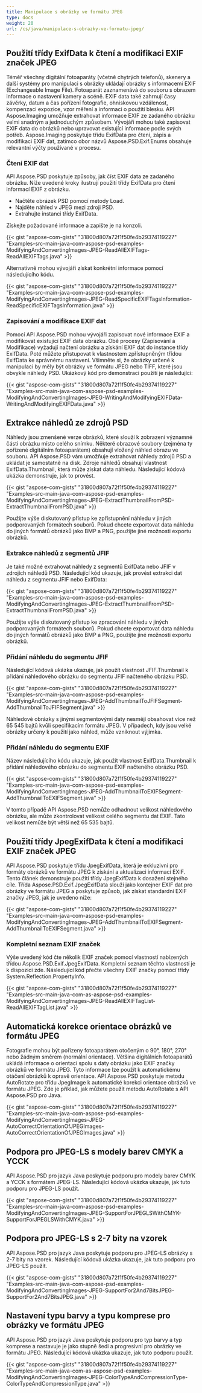 ```yaml
---
title: Manipulace s obrázky ve formátu JPEG
type: docs
weight: 20
url: /cs/java/manipulace-s-obrazky-ve-formatu-jpeg/
---
```


## **Použití třídy ExifData k čtení a modifikaci EXIF značek JPEG**

Téměř všechny digitální fotoaparáty (včetně chytrých telefonů), skenery a další systémy pro manipulaci s obrázky ukládají obrázky s informacemi EXIF (Exchangeable Image File). Fotoaparát zaznamenává do souboru s obrazem informace o nastavení kamery a scéně. EXIF data také zahrnují časy závěrky, datum a čas pořízení fotografie, ohniskovou vzdálenost, kompenzaci expozice, vzor měření a informaci o použití blesku. API Aspose.Imaging umožňuje extrahovat informace EXIF ze zadaného obrázku velmi snadným a jednoduchým způsobem. Vývojáři mohou také zapisovat EXIF data do obrázků nebo upravovat existující informace podle svých potřeb. Aspose.Imaging poskytuje třídu ExifData pro čtení, zápis a modifikaci EXIF dat, zatímco obor názvů Aspose.PSD.Exif.Enums obsahuje relevantní výčty používané v procesu.
### **Čtení EXIF dat**
API Aspose.PSD poskytuje způsoby, jak číst EXIF data ze zadaného obrázku. Níže uvedené kroky ilustrují použití třídy ExifData pro čtení informací EXIF z obrázku.

- Načtěte obrázek PSD pomocí metody Load.
- Najděte náhled v JPEG mezi zdroji PSD.
- Extrahujte instanci třídy ExifData.

Získejte požadované informace a zapište je na konzoli.



{{< gist "aspose-com-gists" "31800d807a72f1f50fe4b29374119227" "Examples-src-main-java-com-aspose-psd-examples-ModifyingAndConvertingImages-JPEG-ReadAllEXIFTags-ReadAllEXIFTags.java" >}}



Alternativně mohou vývojáři získat konkrétní informace pomocí následujícího kódu.



{{< gist "aspose-com-gists" "31800d807a72f1f50fe4b29374119227" "Examples-src-main-java-com-aspose-psd-examples-ModifyingAndConvertingImages-JPEG-ReadSpecificEXIFTagsInformation-ReadSpecificEXIFTagsInformation.java" >}}
### **Zapisování a modifikace EXIF dat**
Pomocí API Aspose.PSD mohou vývojáři zapisovat nové informace EXIF a modifikovat existující EXIF data obrázku. Obě procesy (Zapisování a Modifikace) vyžadují načtení obrázku a získání EXIF dat do instance třídy ExifData. Poté můžete přistupovat k vlastnostem zpřístupněným třídou ExifData ke správnému nastavení. Všimněte si, že obrázky určené k manipulaci by měly být obrázky ve formátu JPEG nebo TIFF, které jsou obvykle náhledy PSD. Ukázkový kód pro demonstraci použití je následující:



{{< gist "aspose-com-gists" "31800d807a72f1f50fe4b29374119227" "Examples-src-main-java-com-aspose-psd-examples-ModifyingAndConvertingImages-JPEG-WritingAndModifyingEXIFData-WritingAndModifyingEXIFData.java" >}}
## **Extrakce náhledů ze zdrojů PSD**
Náhledy jsou zmenšené verze obrázků, které slouží k zobrazení významné části obrázku místo celého snímku. Některé obrazové soubory (zejména ty pořízené digitálním fotoaparátem) obsahují vložený náhled obrazu ve souboru. API Aspose.PSD vám umožňuje extrahovat náhledy zdrojů PSD a ukládat je samostatně na disk. Zdroje náhledů obsahují vlastnost ExifData.Thumbnail, která může získat data náhledu. Následující kódová ukázka demonstruje, jak to provést.



{{< gist "aspose-com-gists" "31800d807a72f1f50fe4b29374119227" "Examples-src-main-java-com-aspose-psd-examples-ModifyingAndConvertingImages-JPEG-ExtractThumbnailFromPSD-ExtractThumbnailFromPSD.java" >}}



Použijte výše diskutovaný přístup ke zpřístupnění náhledu v jiných podporovaných formátech souborů. Pokud chcete exportovat data náhledu do jiných formátů obrázků jako BMP a PNG, použijte jiné možnosti exportu obrázků.
### **Extrakce náhledů z segmentů JFIF**
Je také možné extrahovat náhledy z segmentů ExifData nebo JFIF v zdrojích náhledů PSD. Následující kód ukazuje, jak provést extrakci dat náhledu z segmentu JFIF nebo ExifData:



{{< gist "aspose-com-gists" "31800d807a72f1f50fe4b29374119227" "Examples-src-main-java-com-aspose-psd-examples-ModifyingAndConvertingImages-JPEG-ExtractThumbnailFromPSD-ExtractThumbnailFromPSD.java" >}}



Použijte výše diskutovaný přístup ke zpracování náhledu v jiných podporovaných formátech souborů. Pokud chcete exportovat data náhledu do jiných formátů obrázků jako BMP a PNG, použijte jiné možnosti exportu obrázků.
### **Přidání náhledu do segmentu JFIF**
Následující kódová ukázka ukazuje, jak použít vlastnost JFIF.Thumbnail k přidání náhledového obrázku do segmentu JFIF načteného obrázku PSD.



{{< gist "aspose-com-gists" "31800d807a72f1f50fe4b29374119227" "Examples-src-main-java-com-aspose-psd-examples-ModifyingAndConvertingImages-JPEG-AddThumbnailToJFIFSegment-AddThumbnailToJFIFSegment.java" >}}

Náhledové obrázky s jinými segmentovými daty nesmějí obsahovat více než 65 545 bajtů kvůli specifikacím formátu JPEG. V případech, kdy jsou velké obrázky určeny k použití jako náhled, může vzniknout výjimka.
### **Přidání náhledu do segmentu EXIF**
Název následujícího kódu ukazuje, jak použít vlastnost ExifData.Thumbnail k přidání náhledového obrázku do segmentu EXIF načteného obrázku PSD.



{{< gist "aspose-com-gists" "31800d807a72f1f50fe4b29374119227" "Examples-src-main-java-com-aspose-psd-examples-ModifyingAndConvertingImages-JPEG-AddThumbnailToEXIFSegment-AddThumbnailToEXIFSegment.java" >}}

V tomto případě API Aspose.PSD nemůže odhadnout velikost náhledového obrázku, ale může zkontrolovat velikost celého segmentu dat EXIF. Tato velikost nemůže být větší než 65 535 bajtů.
## **Použití třídy JpegExifData k čtení a modifikaci EXIF značek JPEG**
API Aspose.PSD poskytuje třídu JpegExifData, která je exkluzivní pro formáty obrázků ve formátu JPEG k získání a aktualizaci informací EXIF. Tento článek demonstruje použití třídy JpegExifData k dosažení stejného cíle. Třída Aspose.PSD.Exif.JpegExifData slouží jako kontejner EXIF dat pro obrázky ve formátu JPEG a poskytuje způsob, jak získat standardní EXIF značky JPEG, jak je uvedeno níže:



{{< gist "aspose-com-gists" "31800d807a72f1f50fe4b29374119227" "Examples-src-main-java-com-aspose-psd-examples-ModifyingAndConvertingImages-JPEG-AddThumbnailToEXIFSegment-AddThumbnailToEXIFSegment.java" >}}
### **Kompletní seznam EXIF značek**
Výše uvedený kód čte několik EXIF značek pomocí vlastností nabízených třídou Aspose.PSD.Exif.JpegExifData. Kompletní seznam těchto vlastností je k dispozici zde. Následující kód přečte všechny EXIF značky pomocí třídy System.Reflection.PropertyInfo.



{{< gist "aspose-com-gists" "31800d807a72f1f50fe4b29374119227" "Examples-src-main-java-com-as-aspose-psd-examples-ModifyingAndConvertingImages-JPEG-ReadAllEXIFTagList-ReadAllEXIFTagList.java" >}}
## **Automatická korekce orientace obrázků ve formátu JPEG**
Fotografie mohou být pořízeny fotoaparátem otočeným o 90°, 180°, 270° nebo žádným směrem (normální orientace). Většina digitálních fotoaparátů ukládá informace o orientaci spolu s daty obrázku jako EXIF značky obrázků ve formátu JPEG. Tyto informace lze použít k automatickému otáčení obrázků k opravě orientace. API Aspose.PSD poskytuje metodu AutoRotate pro třídu JpegImage k automatické korekci orientace obrázků ve formátu JPEG. Zde je příklad, jak můžete použít metodu AutoRotate s API Aspose.PSD pro Java.



{{< gist "aspose-com-gists" "31800d807a72f1f50fe4b29374119227" "Examples-src-main-java-com-aspose-psd-examples-ModifyingAndConvertingImages-JPEG-AutoCorrectOrientationOfJPEGImages-AutoCorrectOrientationOfJPEGImages.java" >}}
## **Podpora pro JPEG-LS s modely barev CMYK a YCCK**


API Aspose.PSD pro jazyk Java poskytuje podporu pro modely barev CMYK a YCCK s formátem JPEG-LS. Následující kódová ukázka ukazuje, jak tuto podporu pro JPEG-LS použít.



{{< gist "aspose-com-gists" "31800d807a72f1f50fe4b29374119227" "Examples-src-main-java-com-aspose-psd-examples-ModifyingAndConvertingImages-JPEG-SupportForJPEGLSWithCMYK-SupportForJPEGLSWithCMYK.java" >}}
## **Podpora pro JPEG-LS s 2-7 bity na vzorek**


API Aspose.PSD pro jazyk Java poskytuje podporu pro JPEG-LS obrázky s 2-7 bity na vzorek. Následující kódová ukázka ukazuje, jak tuto podporu pro JPEG-LS použít.



{{< gist "aspose-com-gists" "31800d807a72f1f50fe4b29374119227" "Examples-src-main-java-com-aspose-psd-examples-ModifyingAndConvertingImages-JPEG-SupportFor2And7BitsJPEG-SupportFor2And7BitsJPEG.java" >}}
## **Nastavení typu barvy a typu komprese pro obrázky ve formátu JPEG**




API Aspose.PSD pro jazyk Java poskytuje podporu pro typ barvy a typ komprese a nastavuje je jako stupně šedi a progresivní pro obrázky ve formátu JPEG. Následující kódová ukázka ukazuje, jak tuto podporu použít.



{{< gist "aspose-com-gists" "31800d807a72f1f50fe4b29374119227" "Examples-src-main-java-com-as-aspose-psd-examples-ModifyingAndConvertingImages-JPEG-ColorTypeAndCompressionType-ColorTypeAndCompressionType.java" >}}



